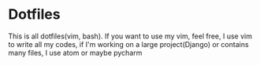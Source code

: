 # Dotfiles
This is all dotfiles(vim, bash). If you want to use my vim, feel free, I use vim to write all my codes, if I'm working on a large project(Django) or contains many files, I use atom or maybe pycharm

